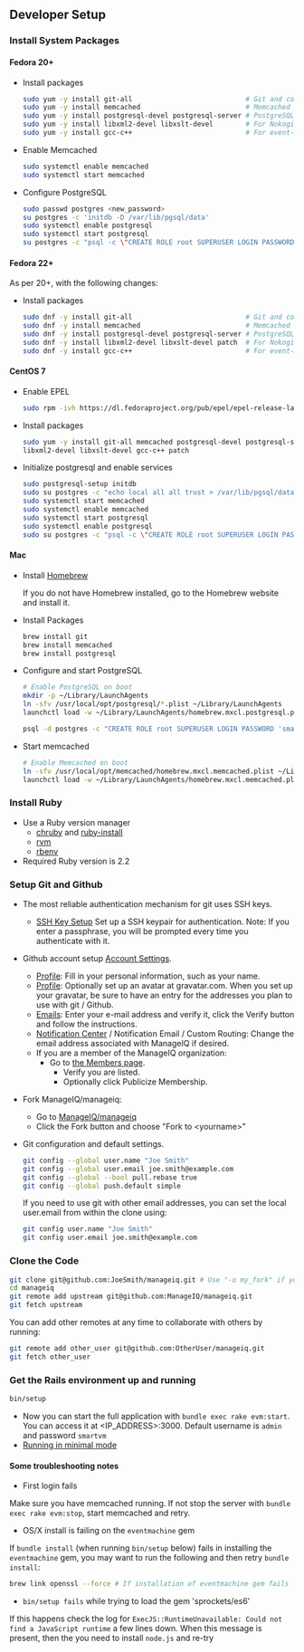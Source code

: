 ## Developer Setup

### Install System Packages

#### Fedora 20+

* Install packages

  ```bash
  sudo yum -y install git-all                            # Git and components
  sudo yum -y install memcached                          # Memcached for the session store
  sudo yum -y install postgresql-devel postgresql-server # PostgreSQL Database server and to build 'pg' Gem
  sudo yum -y install libxml2-devel libxslt-devel        # For Nokogiri Gem
  sudo yum -y install gcc-c++                            # For event-machine Gem
  ```

* Enable Memcached

  ```bash
  sudo systemctl enable memcached
  sudo systemctl start memcached
  ```

* Configure PostgreSQL

  ```bash
  sudo passwd postgres <new_password>
  su postgres -c 'initdb -D /var/lib/pgsql/data'
  sudo systemctl enable postgresql
  sudo systemctl start postgresql
  su postgres -c "psql -c \"CREATE ROLE root SUPERUSER LOGIN PASSWORD 'smartvm'\""
  ```

#### Fedora 22+

As per 20+, with the following changes:

* Install packages

  ```bash
  sudo dnf -y install git-all                            # Git and components
  sudo dnf -y install memcached                          # Memcached for the session store
  sudo dnf -y install postgresql-devel postgresql-server # PostgreSQL Database server and to build 'pg' Gem
  sudo dnf -y install libxml2-devel libxslt-devel patch  # For Nokogiri Gem
  sudo dnf -y install gcc-c++                            # For event-machine Gem
  ```

#### CentOS 7

* Enable EPEL

  ```bash
  sudo rpm -ivh https://dl.fedoraproject.org/pub/epel/epel-release-latest-7.noarch.rpm
  ```

* Install packages

  ```bash
  sudo yum -y install git-all memcached postgresql-devel postgresql-server \
  libxml2-devel libxslt-devel gcc-c++ patch
  ```
* Initialize postgresql and enable services

  ```bash
  sudo postgresql-setup initdb
  sudo su postgres -c "echo local all all trust > /var/lib/pgsql/data/pg_hba.conf"
  sudo systemctl start memcached
  sudo systemctl enable memcached
  sudo systemctl start postgresql
  sudo systemctl enable postgresql
  sudo su postgres -c "psql -c \"CREATE ROLE root SUPERUSER LOGIN PASSWORD 'smartvm'\""
  ```

#### Mac

* Install [Homebrew](http://brew.sh/)

  If you do not have Homebrew installed, go to the Homebrew website and install it.

* Install Packages

  ```bash
  brew install git
  brew install memcached
  brew install postgresql
  ```


* Configure and start PostgreSQL

  ```bash
  # Enable PostgreSQL on boot
  mkdir -p ~/Library/LaunchAgents
  ln -sfv /usr/local/opt/postgresql/*.plist ~/Library/LaunchAgents
  launchctl load -w ~/Library/LaunchAgents/homebrew.mxcl.postgresql.plist

  psql -d postgres -c "CREATE ROLE root SUPERUSER LOGIN PASSWORD 'smartvm'"
  ```

* Start memcached

  ```bash
  # Enable Memcached on boot
  ln -sfv /usr/local/opt/memcached/homebrew.mxcl.memcached.plist ~/Library/LaunchAgents
  launchctl load -w ~/Library/LaunchAgents/homebrew.mxcl.memcached.plist
  ```

### Install Ruby

* Use a Ruby version manager
  * [chruby](https://github.com/postmodern/chruby) and [ruby-install](https://github.com/postmodern/ruby-install)
  * [rvm](http://rvm.io/)
  * [rbenv](https://github.com/sstephenson/rbenv)
* Required Ruby version is 2.2

### Setup Git and Github

* The most reliable authentication mechanism for git uses SSH keys.
  * [SSH Key Setup](https://help.github.com/articles/generating-ssh-keys) Set up a SSH keypair for authentication.  Note: If you enter a passphrase, you will be prompted every time you authenticate with it.
* Github account setup [Account Settings](https://github.com/settings).
  * [Profile](https://github.com/settings/profile): Fill in your personal information, such as your name.
  * [Profile](https://github.com/settings/profile): Optionally set up an avatar at gravatar.com.  When you set up your gravatar, be sure to have an entry for the addresses you plan to use with git / Github.
  * [Emails](https://github.com/settings/emails): Enter your e-mail address and verify it, click the Verify button and follow the instructions.
  * [Notification Center](https://github.com/settings/notifications) / Notification Email / Custom Routing: Change the email address associated with ManageIQ if desired.
  * If you are a member of the ManageIQ organization:
    * Go to [the Members page](https://github.com/ManageIQ?tab=members).
      * Verify you are listed.
      * Optionally click Publicize Membership.
* Fork ManageIQ/manageiq:
  * Go to [ManageIQ/manageiq](https://github.com/ManageIQ/manageiq)
  * Click the Fork button and choose "Fork to \<yourname\>"
* Git configuration and default settings.

  ```bash
  git config --global user.name "Joe Smith"
  git config --global user.email joe.smith@example.com
  git config --global --bool pull.rebase true
  git config --global push.default simple
  ```

  If you need to use git with other email addresses, you can set the local user.email from within the clone using:

  ```bash
  git config user.name "Joe Smith"
  git config user.email joe.smith@example.com
  ```

### Clone the Code

```bash
git clone git@github.com:JoeSmith/manageiq.git # Use "-o my_fork" if you don't want the remote to be named origin
cd manageiq
git remote add upstream git@github.com:ManageIQ/manageiq.git
git fetch upstream
```

You can add other remotes at any time to collaborate with others by running:

```bash
git remote add other_user git@github.com:OtherUser/manageiq.git
git fetch other_user
```

### Get the Rails environment up and running

```bash
bin/setup
```

* Now you can start the full application with `bundle exec rake evm:start`.
  You can access it at <IP_ADDRESS>:3000. Default username is `admin` and password `smartvm`
* [Running in minimal mode](developer_setup/minimal_mode.md)


#### Some troubleshooting notes

* First login fails

Make sure you have memcached running. If not stop the server with `bundle exec rake evm:stop`,
start memcached and retry.

* OS/X install is failing on  the `eventmachine` gem

If `bundle install` (when running `bin/setup` below) fails in installing the `eventmachine` gem,
you may want to run the following and then retry `bundle install`:

  ```bash
  brew link openssl --force # If installation of eventmachine gem fails
  ```

* `bin/setup fails` while trying to load the gem 'sprockets/es6' 

If this happens check the log for
`ExecJS::RuntimeUnavailable: Could not find a JavaScript runtime` a few lines down.
When this message is present, then the you need to install `node.js` and re-try


